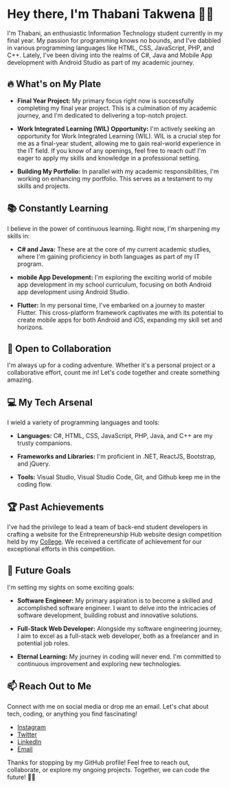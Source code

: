 # Hey there, I'm Thabani Takwena 👨‍💻

I'm Thabani, an enthusiastic Information Technology student currently in my final year. My passion for programming knows no bounds, and I've dabbled in various programming languages like HTML, CSS, JavaScript, PHP, and C++. Lately, I've been diving into the realms of C#, Java and Mobile App development with Android Studio as part of my academic journey.

## 🔥 What's on My Plate

- **Final Year Project:** My primary focus right now is successfully completing my final year project. This is a culmination of my academic journey, and I'm dedicated to delivering a top-notch project.
- **Work Integrated Learning (WIL) Opportunity:** I'm actively seeking an opportunity for Work Integrated Learning (WIL). WIL is a crucial step for me as a final-year student, allowing me to gain real-world experience in the IT field. If you know of any openings, feel free to reach out! I'm eager to apply my skills and knowledge in a professional setting.

- **Building My Portfolio:** In parallel with my academic responsibilities, I'm working on enhancing my portfolio. This serves as a testament to my skills and projects.

## 📚 Constantly Learning

I believe in the power of continuous learning. Right now, I'm sharpening my skills in:

- **C# and Java:** These are at the core of my current academic studies, where I'm gaining proficiency in both languages as part of my IT program.
  
- **mobile App Development:** I'm exploring the exciting world of mobile app development in my school curriculum, focusing on both Android app development using Android Studio.

- **Flutter:**  In my personal time, I've embarked on a journey to master Flutter. This cross-platform framework captivates me with its potential to create mobile apps for both Android and iOS, expanding my skill set and horizons.

## 👥 Open to Collaboration

I'm always up for a coding adventure. Whether it's a personal project or a collaborative effort, count me in! Let's code together and create something amazing.

## 💻 My Tech Arsenal

I wield a variety of programming languages and tools:

- **Languages:** C#, HTML, CSS, JavaScript, PHP, Java, and C++ are my trusty companions.
  
- **Frameworks and Libraries:** I'm proficient in .NET, ReactJS, Bootstrap, and jQuery.

- **Tools:** Visual Studio, Visual Studio Code, Git, and Github keep me in the coding flow.

## 🏆 Past Achievements

I've had the privilege to lead a team of back-end student developers in crafting a website for the Entrepreneurship Hub website design competition held by my [College](https://richfield.ac.za). We received a certificate of achievement for our exceptional efforts in this competition.

## 🌟 Future Goals

I'm setting my sights on some exciting goals:

- **Software Engineer:** My primary aspiration is to become a skilled and accomplished software engineer. I want to delve into the intricacies of software development, building robust and innovative solutions.

- **Full-Stack Web Developer:** Alongside my software engineering journey, I aim to excel as a full-stack web developer, both as a freelancer and in potential job roles.

- **Eternal Learning:** My journey in coding will never end. I'm committed to continuous improvement and exploring new technologies.

## 📫 Reach Out to Me

Connect with me on social media or drop me an email. Let's chat about tech, coding, or anything you find fascinating!

- [Instagram](https://instagram.com/thabani_takwena)
- [Twitter](https://twitter.com/thabani_takwena)
- [LinkedIn](https://linkedin.com/in/thabani-takwena)
- [Email](mailto:thabanitakwena2.0@gmail.com)

Thanks for stopping by my GitHub profile! Feel free to reach out, collaborate, or explore my ongoing projects. Together, we can code the future! 🚀✨
